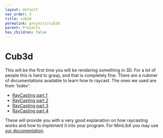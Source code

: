 ```yaml
---
layout: default
nav_order: 3
title: cub3d
permalink: projects/cub3d
parent: Projects
has_children: false
---
```

# Cub3d

This will be the first time you will be rendering something in 3D. For a lot of
people this is hard to grasp, and that is completely fine. There are a nubmer
of documentations available to learn how to raycast. The ones we used
are from 'lodev':

- [RayCasting part 1](https://lodev.org/cgtutor/raycasting.html)
- [RayCasting part 2](https://lodev.org/cgtutor/raycasting2.html)
- [RayCasting part 3](https://lodev.org/cgtutor/raycasting3.html)
- [RayCasting part 4](https://lodev.org/cgtutor/raycasting4.html)

These will provide you with a very good explanation on how raycasting works and
how to implement it into your program. For MiniLibX you may use [our documentation](../libs/minilibx).